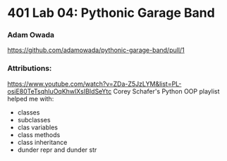 # 401 Lab 04: Pythonic Garage Band
### Adam Owada

https://github.com/adamowada/pythonic-garage-band/pull/1

### Attributions:

https://www.youtube.com/watch?v=ZDa-Z5JzLYM&list=PL-osiE80TeTsqhIuOqKhwlXsIBIdSeYtc Corey Schafer's Python OOP playlist helped me with:
- classes
- subclasses
- clas variables
- class methods
- class inheritance
- dunder repr and dunder str
